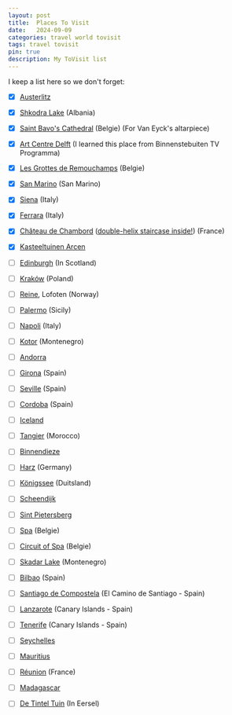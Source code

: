 ```yaml
---
layout: post
title:  Places To Visit
date:   2024-09-09
categories: travel world tovisit
tags: travel tovisit
pin: true
description: My ToVisit list
---
```



I keep a list here so we don't forget:

- [x] [Austerlitz][austerlitz]
- [x] [Shkodra Lake][shkodra] (Albania)
- [x] [Saint Bavo's Cathedral][saintbavo] (Belgie) (For Van Eyck's altarpiece)
- [x] [Art Centre Delft][artdelft] (I learned this place from Binnenstebuiten TV Programma)
- [x] [Les Grottes de Remouchamps][remouchamps] (Belgie)
- [x] [San Marino][sanmarino] (San Marino)
- [x] [Siena][siena] (Italy)
- [x] [Ferrara][ferrara] (Italy)
- [x] [Château de Chambord][chambord] ([double-helix staircase inside!][staircase]) (France)
- [x] [Kasteeltuinen Arcen][arcen]
- [ ] [Edinburgh][edinburgh] (In Scotland)
- [ ] [Kraków][krakow] (Poland)
- [ ] [Reine][reine], Lofoten (Norway)
- [ ] [Palermo][palermo] (Sicily)
- [ ] [Napoli][napoli] (Italy)
- [ ] [Kotor][kotor] (Montenegro)
- [ ] [Andorra][andorra]
- [ ] [Girona][girona] (Spain)
- [ ] [Seville][seville] (Spain)
- [ ] [Cordoba][cordoba] (Spain)
- [ ] [Iceland][iceland]
- [ ] [Tangier][tangier] (Morocco)
- [ ] [Binnendieze][denbosch]
- [ ] [Harz][harz] (Germany)
- [ ] [Königssee][koningzee] (Duitsland)
- [ ] [Scheendijk][scheendijk]
- [ ] [Sint Pietersberg][sintpietersberg]
- [ ] [Spa][spa] (Belgie)
- [ ] [Circuit of Spa][f1spa] (Belgie)
- [ ] [Skadar Lake][skadar] (Montenegro)
- [ ] [Bilbao][bilbao] (Spain)
- [ ] [Santiago de Compostela][decamino] (El Camino de Santiago - Spain)
- [ ] [Lanzarote][lanzarote] (Canary Islands - Spain)
- [ ] [Tenerife][tenerife] (Canary Islands - Spain)
- [ ] [Seychelles][seychelles]
- [ ] [Mauritius][mauritius]
- [ ] [Réunion][reunion] (France)
- [ ] [Madagascar][madagascar]
- [ ] [De Tintel Tuin][tinteltuin] (In Eersel)


[austerlitz]: https://maps.app.goo.gl/mTeCQdH68UqZdoHVA
[scheendijk]: https://maps.app.goo.gl/qAnbNEFs4L7Rtee38
[arcen]: https://maps.app.goo.gl/wbFbR4mLAGDTwmzj8
[sintpietersberg]: https://maps.app.goo.gl/rkphkK5pE1xYL4Jd9
[spa]: https://maps.app.goo.gl/4ZBKXVbKhArdyUfX9
[f1spa]: https://maps.app.goo.gl/ErWEKP7kBf7TQkCr7
[remouchamps]: https://maps.app.goo.gl/GFEUvyesRrwTXWbd7
[saintbavo]: https://maps.app.goo.gl/BsSBtXqTjrWt7x4y9
[artdelft]: https://maps.app.goo.gl/4CSPKSdTtwfs6RhZA
[tinteltuin]: https://www.de-tinteltuin.nl/
[shkodra]: https://travelaar.nl/shkoder-albanie-bezienswaardigheden/
[skadar]: https://en.wikipedia.org/wiki/Lake_Skadar
[koningzee]: https://maps.app.goo.gl/9cMUg5ZsQCZq8Nby7
[andorra]: https://maps.app.goo.gl/1yauNgXcagzd2wky9
[girona]: https://maps.app.goo.gl/JjpaFq7jMBvhrsMo9
[bilbao]: https://maps.app.goo.gl/tLr2j2Kogdr3HcbPA
[decamino]: https://maps.app.goo.gl/rywe8Tb9okHUWFzPA
[seville]: https://maps.app.goo.gl/3D163zunGvjWkEtk7
[cordoba]: https://maps.app.goo.gl/fn5EA3vfQT7nauAf7
[iceland]: https://maps.app.goo.gl/xPQhErWU8piYyVzs7
[tangier]: https://maps.app.goo.gl/v8XnxVoYmNMNeX7c7
[harz]: https://en.wikipedia.org/wiki/Harz
[kotor]: https://maps.app.goo.gl/pNynHeKK1Pf8aEuR6
[palermo]: https://maps.app.goo.gl/jHB1xQdtR4jcHt9r7
[sanmarino]: https://maps.app.goo.gl/mDLZPDrdrVaUi8nT8
[napoli]: https://maps.app.goo.gl/deh23U32iCHccJrE9
[siena]: https://maps.app.goo.gl/AfrgPCLxRKj91akF9
[ferrara]: https://maps.app.goo.gl/f8bne4MeJ29hukft7
[denbosch]: https://en.wikipedia.org/wiki/Binnendieze
[chambord]: https://maps.app.goo.gl/ftPhMb2pRgvASQMF6
[edinburgh]: https://maps.app.goo.gl/hfgNbhAs4TpSnVTx9
[staircase]: https://themindcircle.com/double-helix-staircase-leonardo-da-vinci/
[lanzarote]: https://maps.app.goo.gl/tTm8rPjpTqEUW9tBA
[tenerife]: https://maps.app.goo.gl/tit11VaRRjMQq84aA
[seychelles]: https://maps.app.goo.gl/Whcm2e1Y7xLmo9EC7
[mauritius]: https://maps.app.goo.gl/DGwfHzak6aYRDLH58
[reunion]: https://maps.app.goo.gl/c2nxFWqiMqb7SMYT9
[madagascar]: https://maps.app.goo.gl/HT5y9Ye7QD8XrDPA6
[krakow]: https://maps.app.goo.gl/5ero9cvJB48sMygK6
[reine]: https://maps.app.goo.gl/noUaCd6YxnHoVK8U8